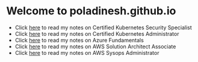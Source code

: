 # Welcome to poladinesh.github.io

- Click [here](CKS.md) to read my notes on Certified Kubernetes Security Specialist
- Click [here](CKA.md) to read my notes on Certified Kubernetes Administrator
- Click [here](Azure-Fundamentals.md) to read my notes on Azure Fundamentals
- Click [here](AWS-SolArch.md) to read my notes on AWS Solution Architect Associate
- Click [here](AWS-SysAdm.md) to read my notes on AWS Sysops Administrator
